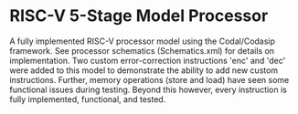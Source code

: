 # RISC-V 5-Stage Model Processor

A fully implemented RISC-V processor model using the Codal/Codasip framework. See processor schematics (Schematics.xml) for details on implementation. Two custom error-correction instructions 'enc' and 'dec' were added to this model to demonstrate the ability to add new custom instructions. Further, memory operations (store and load) have seen some functional issues during testing. Beyond this however, every instruction is fully implemented, functional, and tested.
